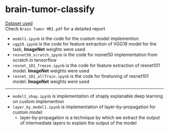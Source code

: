 # brain-tumor-classify

[Dataset used](https://www.kaggle.com/datasets/masoudnickparvar/brain-tumor-mri-dataset/data)   
Check `Brain Tumor MRI.pdf` for a detailed report

- `model1.ipynb` is the code for the custom model implemention
- `vgg19.ipynb` is the code for feature extraction of VGG19 model for the task, **ImageNet** weights were used
- `resnet50_scratch_ipynb` is the code for resnet50 implementation from scratch in tensorflow
- `resnet_101_freeze.ipynb` is the code for feature extraction of resnet101 model. **ImageNet** weights were used
- `resnet_101_allTrain.ipynb` is the code for finetuning of resnet101 model. **ImageNet** weights were used

---

- `model1_shap.ipynb` is implementation of shaply explanable deep learning on custom implemention
- `layer_by_model1.ipynb` is implementation of layer-by-propagation for custom model
   - layer-by-propagation is a technique by which we extract the output of intermediate layers to explain the output of the model
